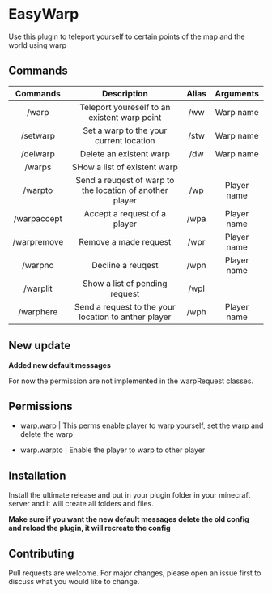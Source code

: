 # EasyWarp

Use this plugin to teleport yourself to certain points of the map and the world using warp

## Commands

|   Commands  |                        Description                       | Alias |   Arguments   |
|:-----------:|:--------------------------------------------------------:|:-----:|:-------------:|
|    /warp    |       Teleport youreself to an existent warp point       |  /ww  |  Warp name  |
|   /setwarp  |          Set a warp to the your current location         |  /stw |  Warp name  |
|   /delwarp  |                  Delete an existent warp                 |  /dw  |  Warp name  |
|    /warps   |               SHow a list of existent warp               |       |               |
|   /warpto   | Send a reuqest of warp to the location of another player |  /wp  | Player name |
| /warpaccept |               Accept a request of a player               |  /wpa | Player name |
| /warpremove |                   Remove a made request                  |  /wpr | Player name |
|   /warpno   |                     Decline a reuqest                    |  /wpn | Player name |
|   /warplit  |              Show a list of pending request              |  /wpl |               |
|  /warphere  |   Send a request to the your location to anther player   |  /wph | Player name |

## New update

**Added new default messages**

For now the permission are not implemented in the warpRequest classes.

## Permissions

- warp.warp | This perms enable player to warp yourself, set the warp and delete the warp

- warp.warpto | Enable the player to warp to other player

## Installation
Install the ultimate release and put in your plugin folder in your minecraft server
and it will create all folders and files.

**Make sure if you want the new default messages delete the old config and reload the plugin, 
it will recreate the config**

## Contributing
Pull requests are welcome. For major changes, please open an issue first to discuss what you would like to change.
